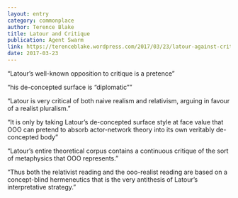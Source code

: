 ```yaml
---
layout: entry
category: commonplace
author: Terence Blake
title: Latour and Critique
publication: Agent Swarm
link: https://terenceblake.wordpress.com/2017/03/23/latour-against-critique-surely-you-are-joking/
date: 2017-03-23
---
```


“Latour’s well-known opposition to critique is a pretence”

“his de-concepted surface is “diplomatic””

“Latour is very critical of both naive realism and relativism, arguing in favour of a realist pluralism.”

“It is only by taking Latour’s de-concepted surface style at face value that OOO can pretend to absorb actor-network theory into its own veritably de-concepted body”

“Latour’s entire theoretical corpus contains a continuous critique of the sort of metaphysics that OOO represents.”

“Thus both the relativist reading and the ooo-realist reading are based on a concept-blind hermeneutics that is the very antithesis of Latour’s interpretative strategy.”

